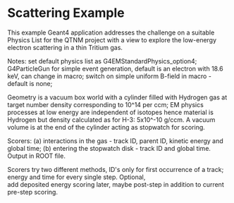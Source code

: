 # Scattering Example

This example Geant4 application addresses the challenge on a suitable Physics List for 
the QTNM project with a view to explore the low-energy electron scattering in a thin Tritium gas.

Notes: set default physics list as G4EMStandardPhysics_option4; G4ParticleGun for simple event generation,
default is an electron with 18.6 keV, can change in macro; switch on simple uniform B-field in macro - default is none; 

Geometry is a vacuum box world with a cylinder filled with Hydrogen gas at target number density corresponding to 
10^14 per ccm; EM physics processes at low energy are independent of isotopes hence material is Hydrogen but 
density calculated as for H-3: 5x10^-10 g/ccm. A vacuum volume is at the end of the cylinder acting as stopwatch for 
scoring.

Scorers: (a) interactions in the gas - track ID, parent ID, kinetic energy and global time; (b) entering the stopwatch disk - 
track ID and global time. Output in ROOT file.

Scorers try two different methods, ID's only for first occurrence of a track; energy and time for every single step. Optional,  
add deposited energy scoring later, maybe post-step in addition to current pre-step scoring. 

